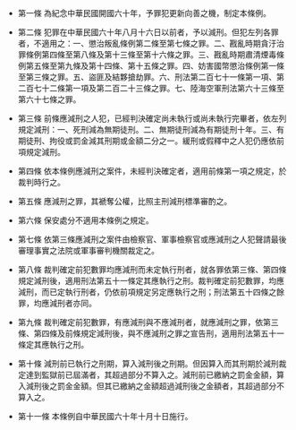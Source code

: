 * 第一條 為紀念中華民國開國六十年，予罪犯更新向善之機，制定本條例。

* 第二條 犯罪在中華民國六十年八月十六日以前者，予以減刑。但犯左列各罪者，不適用之：一、懲治叛亂條例第二條至第七條之罪。二、戡亂時期貪汙治罪條例第四條至第八條及第十三條至第十六條之罪。三、戡亂時期肅清煙毒條例第五條至第九條及第十四條、第十五條之罪。四、妨害國幣懲治條例第一條至第三條之罪。五、盜匪及結夥搶劫罪。六、刑法第二百七十一條第一項、第二百七十二條第一項及第二百二十三條之罪。七、陸海空軍刑法第六十三條至第六十七條之罪。

* 第三條 前條應減刑之人犯，已經判決確定尚未執行或尚未執行完畢者，依左列規定減刑：一、死刑減為無期徒刑。二、無期徒刑減為有期徒刑十年。三、有期徒刑、拘役或罰金減其刑期或金額二分之一。緩刑或假釋中之人犯仍應依前項規定減刑。

* 第四條 依本條例應減刑之案件，未經判決確定者，適用前條第一項之規定，於裁判時行之。

* 第五條 應減刑之罪，其褫奪公權，比照主刑減刑標準審酌之。

* 第六條 保安處分不適用本條例之規定。

* 第七條 依第三條應減刑之案件由檢察官、軍事檢察官或應減刑之人犯聲請最後審理事實之法院或軍事審判機關裁定之。

* 第八條 裁判確定前犯數罪均應減刑而未定執行刑者，就各罪依第三條、第四條規定減刑後，適用刑法第五十一條定其應執行之刑。裁判確定前犯數罪，均應減刑，而已定執行刑者，仍依前項規定另定應執行之刑；刑法第五十四條之餘罪，均應減刑者亦同。

* 第九條 裁判確定前犯數罪，有應減刑與不應減刑者，就應減刑之罪，依第三條、第四條及前條規定減刑後，與不應減刑之罪之宣告刑，適用刑法第五十一條定其應執行之刑。

* 第十條 減刑前已執行之刑期，算入減刑後之刑期。但因算入而其刑期於減刑裁定達到監獄前已屆滿者，其超過部分不算入之。減刑前已繳納之罰金金額，算入減刑後之罰金金額。但其已繳納之金額超過減刑後之金額者，其超過部分不算入之。

* 第十一條 本條例自中華民國六十年十月十日施行。

